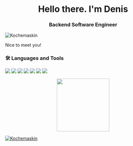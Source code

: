 <h1 align="center">Hello there. I'm Denis</h1>
<h3 align="center">Backend Software Engineer </h3>

<div align="left">
<p align="left"> <img src="https://komarev.com/ghpvc/?username=Kochemaskin&label=Profile%20views&color=0e75b6&style=flat" alt="Kochemaskin" /> </p>
</div>
Nice to meet you!

<h3 align="left">🛠️ Languages and Tools</h3>
<p align='left'>
    <img src="https://img.shields.io/badge/java-%23ED8B00.svg?style=for-the-badge&logo=openjdk&logoColor=white" />
    <img src="https://img.shields.io/badge/spring-%236DB33F.svg?style=for-the-badge&logo=spring&logoColor=white" />
    <img src="https://img.shields.io/badge/Hibernate-59666C?style=for-the-badge&logo=Hibernate&logoColor=white" />
    <img src="https://img.shields.io/badge/Gradle-02303A.svg?style=for-the-badge&logo=Gradle&logoColor=white" />
    <img src="https://img.shields.io/badge/Maven-C71A36?style=for-the-badge&logo=apache-maven&logoColor=white" />  
    <img src="https://img.shields.io/badge/docker-%230db7ed.svg?style=for-the-badge&logo=docker&logoColor=white" />
    <img src="https://img.shields.io/badge/postgres-%23316192.svg?style=for-the-badge&logo=postgresql&logoColor=white" />
</p>

<div align="center">
  <a href="https://github.com/kochemaskin">
   <img height="170em" src="https://github-readme-stats.vercel.app/api/top-langs/?username=kochemaskin&layout=compact&theme=dracula"/>
</div>
  

<div align="center">
<p style="text-align: left;"><img align="center" src="https://github-readme-streak-stats.herokuapp.com/?user=Kochemaskin&" alt="Kochemaskin" /></p>
</div>
